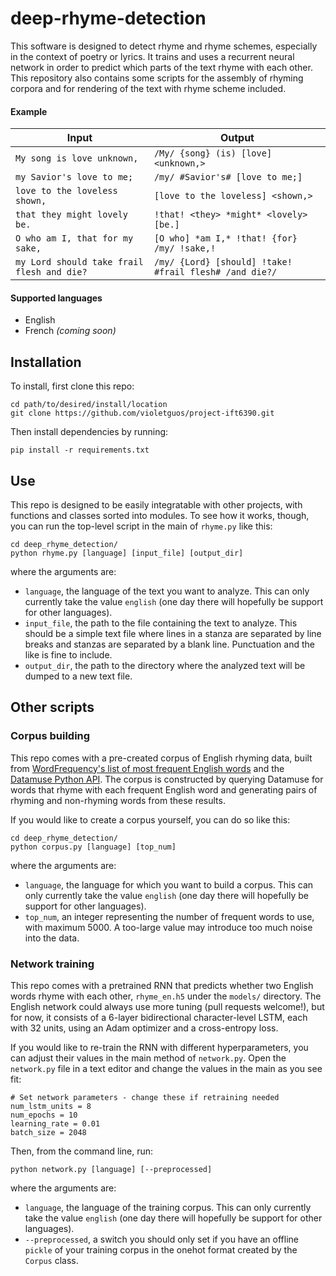 # deep-rhyme-detection

This software is designed to detect rhyme and rhyme schemes, especially in the context of poetry or lyrics. It trains and uses a recurrent neural network in order to predict which parts of the text rhyme with each other. This repository also contains some scripts for the assembly of rhyming corpora and for rendering of the text with rhyme scheme included.

#### Example

| Input | Output |
| --- | --- |
| `My song is love unknown,` | `/My/ {song} (is) [love] <unknown,>` |
| `my Savior's love to me;` | `/my/ #Savior's# [love to me;]` |
| `love to the loveless shown,` | `[love to the loveless] <shown,>` |
| `that they might lovely be.` | `!that! <they> *might* <lovely> [be.]` |
| `O who am I, that for my sake,` | `[O who] *am I,* !that! {for} /my/ !sake,!` |
| `my Lord should take frail flesh and die?` | `/my/ {Lord} [should] !take! #frail flesh# /and die?/` |


#### Supported languages

* English
* French _(coming soon)_


## Installation

To install, first clone this repo:

```
cd path/to/desired/install/location
git clone https://github.com/violetguos/project-ift6390.git
```

Then install dependencies by running:

```
pip install -r requirements.txt
```

## Use

This repo is designed to be easily integratable with other projects, with functions and classes sorted into modules. To see how it works, though, you can run the top-level script in the main of `rhyme.py` like this:

```
cd deep_rhyme_detection/
python rhyme.py [language] [input_file] [output_dir]
```

where the arguments are:

* `language`, the language of the text you want to analyze. This can only currently take the value `english` (one day there will hopefully be support for other languages). 
* `input_file`, the path to the file containing the text to analyze. This should be a simple text file where lines in a stanza are separated by line breaks and stanzas are separated by a blank line. Punctuation and the like is fine to include.
* `output_dir`, the path to the directory where the analyzed text will be dumped to a new text file.



## Other scripts

### Corpus building

This repo comes with a pre-created corpus of English rhyming data, built from [WordFrequency's list of most frequent English words](https://www.wordfrequency.info/free.asp) and the [Datamuse Python API](https://github.com/gmarmstrong/python-datamuse/). The corpus is constructed by querying Datamuse for words that rhyme with each frequent English word and generating pairs of rhyming and non-rhyming words from these results.

If you would like to create a corpus yourself, you can do so like this:

```
cd deep_rhyme_detection/
python corpus.py [language] [top_num]
```

where the arguments are:

* `language`, the language for which you want to build a corpus. This can only currently take the value `english` (one day there will hopefully be support for other languages). 
* `top_num`, an integer representing the number of frequent words to use, with maximum 5000. A too-large value may introduce too much noise into the data.

### Network training

This repo comes with a pretrained RNN that predicts whether two English words rhyme with each other, `rhyme_en.h5` under the `models/` directory. The English network could always use more tuning (pull requests welcome!), but for now, it consists of a 6-layer bidirectional character-level LSTM, each with 32 units, using an Adam optimizer and a cross-entropy loss.

If you would like to re-train the RNN with different hyperparameters, you can adjust their values in the main method of `network.py`. Open the `network.py` file in a text editor and change the values in the main as you see fit:

```
# Set network parameters - change these if retraining needed
num_lstm_units = 8
num_epochs = 10
learning_rate = 0.01
batch_size = 2048
```

Then, from the command line, run:

```
python network.py [language] [--preprocessed]
```

where the arguments are:

* `language`, the language of the training corpus. This can only currently take the value `english` (one day there will hopefully be support for other languages). 
* `--preprocessed`, a switch you should only set if you have an offline `pickle` of your training corpus in the onehot format created by the `Corpus` class.
